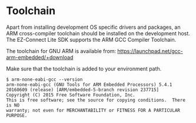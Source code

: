 # Toolchain



Apart from installing development OS specific drivers and packages, an ARM cross-compiler toolchain should be installed on the development host. The EZ-Connect Lite SDK supports the ARM GCC Compiler Toolchain.

The toolchain for GNU ARM is available from: https://launchpad.net/gcc-arm-embedded/+download

Make sure that the toolchain is added to your environment path.

```
$ arm-none-eabi-gcc --version
arm-none-eabi-gcc (GNU Tools for ARM Embedded Processors) 5.4.1 20160609 (release) [ARM/embedded-5-branch revision 237715]
Copyright (C) 2015 Free Software Foundation, Inc.
This is free software; see the source for copying conditions.  There is NO
warranty; not even for MERCHANTABILITY or FITNESS FOR A PARTICULAR PURPOSE.


```
